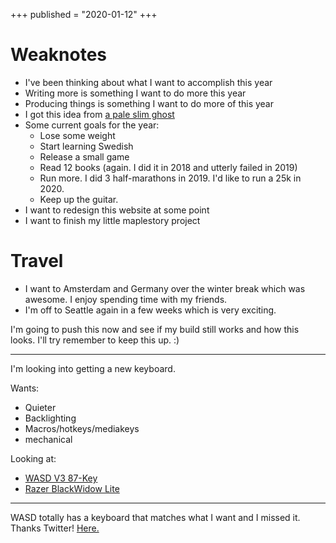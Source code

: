 +++
published = "2020-01-12"
+++

# Weaknotes

 - I've been thinking about what I want to accomplish this year
 - Writing more is something I want to do more this year
 - Producing things is something I want to do more of this year
 - I got this idea from [a pale slim ghost](https://blog.153.io/2018/10/22/weeknotes-3/)
 - Some current goals for the year:
    - Lose some weight
    - Start learning Swedish
    - Release a small game
    - Read 12 books (again. I did it in 2018 and utterly failed in 2019)
    - Run more. I did 3 half-marathons in 2019. I'd like to run a 25k in 2020.
    - Keep up the guitar.
 - I want to redesign this website at some point
 - I want to finish my little maplestory project

# Travel
 - I want to Amsterdam and Germany over the winter break which was awesome. I enjoy spending time with my friends.
 - I'm off to Seattle again in a few weeks which is very exciting.

I'm going to push this now and see if my build still works and how this looks. I'll try remember to keep this up. :)

---

I'm looking into getting a new keyboard.

Wants:
 - Quieter
 - Backlighting
 - Macros/hotkeys/mediakeys
 - mechanical

Looking at:
 - [WASD V3 87-Key](https://www.wasdkeyboards.com/wasd-v3-87-key-custom-mechanical-keyboard.html)
 - [Razer BlackWidow Lite](https://www.razer.com/gb-en/gaming-keyboards-keypads/razer-blackwidow-lite)

---

WASD totally has a keyboard that matches what I want and I missed it. Thanks Twitter! [Here.](https://www.wasdkeyboards.com/code-v3-87-key-mechanical-keyboard-cherry-mx-brown.html)
